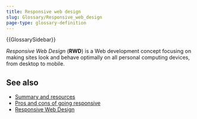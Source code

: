 ```yaml
---
title: Responsive web design
slug: Glossary/Responsive_web_design
page-type: glossary-definition
---
```


{{GlossarySidebar}}

_Responsive Web Design_ (**RWD**) is a Web development concept focusing on making sites look and behave optimally on all personal computing devices, from desktop to mobile.

## See also

- [Summary and resources](/en-US/docs/Web/Progressive_web_apps)
- [Pros and cons of going responsive](/en-US/docs/Web/Progressive_web_apps)
- [Responsive Web Design](https://docs.microsoft.com/archive/msdn-magazine/2011/november/html5-responsive-web-design)
